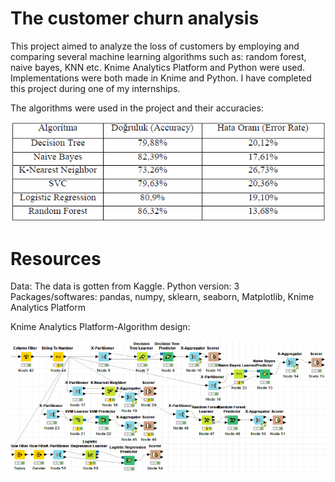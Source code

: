 # The customer churn analysis

This project aimed to analyze the loss of customers by employing and comparing several machine learning algorithms such as: random forest, naive bayes, KNN etc. Knime Analytics Platform and Python were used. Implementations were both made in Knime and Python. I have completed this project during one of my internships.

The algorithms were used in the project and their accuracies:

![The algorithms used](Images/algorithms.PNG "The algorithms were used")


# Resources

Data: The data is gotten from Kaggle.
Python version: 3
Packages/softwares: pandas, numpy, sklearn, seaborn, Matplotlib, Knime Analytics Platform

Knime Analytics Platform-Algorithm design:

![Knime](Images/knime.PNG)


